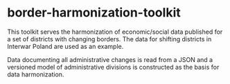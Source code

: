 # border-harmonization-toolkit
This toolkit serves the harmonization of economic/social data published for a set of districts with changing borders. The data for shifting districts in Interwar Poland are used as an example.

Data documenting all administrative changes is read from a JSON and a versioned model of administrative divisions is constructed as the basis for data harmonization.
